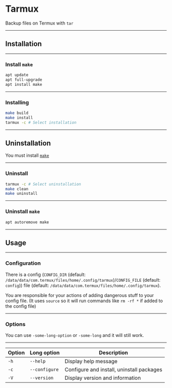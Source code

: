 # Tarmux
Backup files on Termux with `tar`

---

## Installation

----
### Install `make`

```bash
apt update
apt full-upgrade
apt install make
```

-----
### Installing

```bash
make build
make install
tarmux -c # Select installation
```

----
## Uninstallation

You must install [`make`](#install-make)

-----
### Uninstall

```bash
tarmux -c # Select uninstallation
make clean
make uninstall
```

-----
### Uninstall `make`

```bash
apt autoremove make
```

----
## Usage

-----
### Configuration

There is a config (`CONFIG_DIR` (default: `/data/data/com.termux/files/home/.config/tarmux`)/`CONFIG_FILE` (default: `config`)) file (default: `/data/data/com.termux/files/home/.config/tarmux`).

You are responsible for your actions of adding dangerous stuff to your config file. (It uses `source` so it will run commands like `rm -rf *` if added to the config file)

-----
### Options

You can use `-some-long-option` or `-some-long` and it will still work.

------
<table>
<thead>
	<tr>
		<th>Option</th>
		<th>Long option</th>
		<th>Description</th>
	</tr>
</thead>
<tbody>
	<tr>
		<td>
			<code>-h</code>
		</td>
		<td>
			<code>--help</code>
		</td>
		<td>Display help message</td>
	</tr>
	<tr>
		<td>
			<code>-c</code>
		</td>
		<td>
			<code>--configure</code>
		</td>
		<td>Configure and install, uninstall packages</td>
	</tr>
	<tr>
		<td>
			<code>-V</code>
		</td>
		<td>
			<code>--version</code>
		</td>
		<td>Display version and information</td>
	</tr>
</tbody>
</table>
